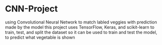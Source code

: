 # CNN-Project
using Convolutional Neural Network to match labled veggies with prediction made by the model
this project uses TensorFlow, Keras, and scikit-learn to train, test, and split the dataset so it can be used to train and test the model, to predict what vegetable is shown
